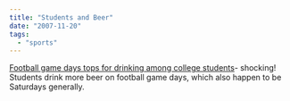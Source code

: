 ```yaml
---
title: "Students and Beer"
date: "2007-11-20"
tags: 
  - "sports"
---
```


[Football game days tops for drinking among college students](http://www.physorg.com/news114684729.html "Football game days tops for drinking among college students")\- shocking! Students drink more beer on football game days, which also happen to be Saturdays generally.
